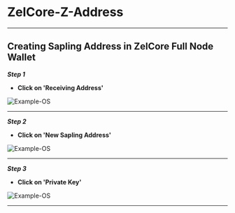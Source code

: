 # ZelCore-Z-Address

***

## Creating Sapling Address in ZelCore Full Node Wallet
***Step 1***
* **Click on 'Receiving Address'**

![Example-OS](https://i.imgur.com/X6U0hWQ.jpg.jpg.png)

***

***Step 2***
* **Click on 'New Sapling Address'**

![Example-OS](https://i.imgur.com/gbZ63u1.jpg.png)

***

***Step 3***
* **Click on 'Private Key'**

![Example-OS](https://i.imgur.com/YsYNZ1J.jpg.png)

***
